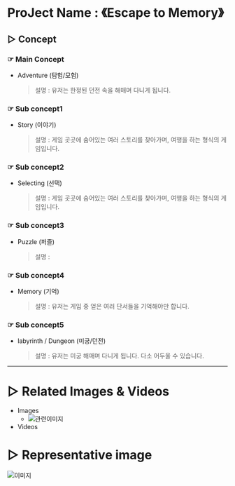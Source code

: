 # ProJect Name : 《Escape to Memory》

## ▷ Concept
### ☞ Main Concept
 - Adventure (탐험/모험)    
    >설명 : 유저는 한정된 던전 속을 해매며 다니게 됩니다.
### ☞ Sub concept1
 - Story (이야기)    
    >설명 : 게임 곳곳에 숨어있는 여러 스토리를 찾아가며, 여행을 하는 형식의 게임입니다. 
### ☞ Sub concept2
 - Selecting (선택)
     >설명 : 게임 곳곳에 숨어있는 여러 스토리를 찾아가며, 여행을 하는 형식의 게임입니다. 
### ☞ Sub concept3
 - Puzzle (퍼즐)
     >설명 : 
### ☞ Sub concept4
 - Memory (기억)
     >설명 : 유저는 게임 중 얻은 여러 단서들을 기억해야만 합니다.
### ☞ Sub concept5
 - labyrinth / Dungeon (미궁/던전)
     >설명 : 유저는 미궁 해매며 다니게 됩니다. 다소 어두울 수 있습니다.

-------------------------------------------------------------------------------

# ▷ Related Images & Videos
* Images
  - ![관련이미지](./img/??.png)
* Videos

# ▷ Representative image
![이미지](./img/??.png)
